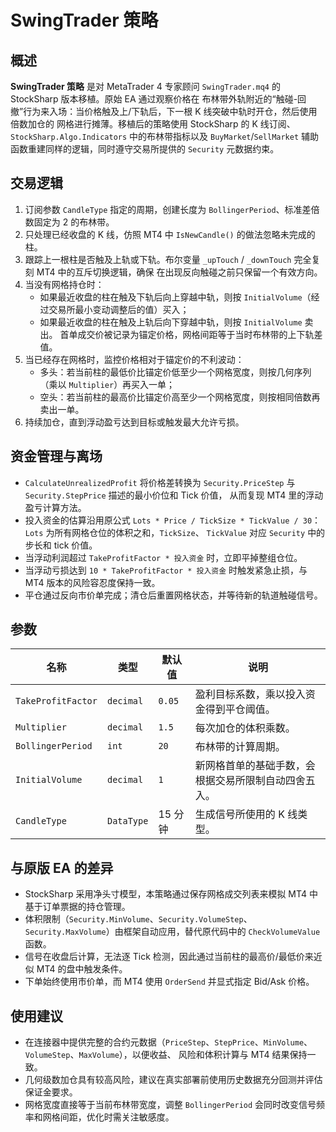 # SwingTrader 策略

## 概述
**SwingTrader 策略** 是对 MetaTrader 4 专家顾问 `SwingTrader.mq4` 的 StockSharp 版本移植。原始 EA 通过观察价格在
布林带外轨附近的“触碰-回撤”行为来入场：当价格触及上/下轨后，下一根 K 线突破中轨时开仓，然后使用倍数加仓的
网格进行摊薄。移植后的策略使用 StockSharp 的 K 线订阅、`StockSharp.Algo.Indicators` 中的布林带指标以及
`BuyMarket`/`SellMarket` 辅助函数重建同样的逻辑，同时遵守交易所提供的 `Security` 元数据约束。

## 交易逻辑
1. 订阅参数 `CandleType` 指定的周期，创建长度为 `BollingerPeriod`、标准差倍数固定为 2 的布林带。
2. 只处理已经收盘的 K 线，仿照 MT4 中 `IsNewCandle()` 的做法忽略未完成的柱。
3. 跟踪上一根柱是否触及上轨或下轨。布尔变量 `_upTouch` / `_downTouch` 完全复刻 MT4 中的互斥切换逻辑，确保
   在出现反向触碰之前只保留一个有效方向。
4. 当没有网格持仓时：
   - 如果最近收盘的柱在触及下轨后向上穿越中轨，则按 `InitialVolume`（经过交易所最小变动调整后的值）买入；
   - 如果最近收盘的柱在触及上轨后向下穿越中轨，则按 `InitialVolume` 卖出。
   首单成交价被记录为锚定价格，网格间距等于当时布林带的上下轨差值。
5. 当已经存在网格时，监控价格相对于锚定价的不利波动：
   - 多头：若当前柱的最低价比锚定价低至少一个网格宽度，则按几何序列（乘以 `Multiplier`）再买入一单；
   - 空头：若当前柱的最高价比锚定价高至少一个网格宽度，则按相同倍数再卖出一单。
6. 持续加仓，直到浮动盈亏达到目标或触发最大允许亏损。

## 资金管理与离场
- `CalculateUnrealizedProfit` 将价格差转换为 `Security.PriceStep` 与 `Security.StepPrice` 描述的最小价位和 Tick 价值，
  从而复现 MT4 里的浮动盈亏计算方法。
- 投入资金的估算沿用原公式 `Lots * Price / TickSize * TickValue / 30`：`Lots` 为所有网格仓位的体积之和，`TickSize`、
  `TickValue` 对应 `Security` 中的步长和 tick 价值。
- 当浮动利润超过 `TakeProfitFactor * 投入资金` 时，立即平掉整组仓位。
- 当浮动亏损达到 `10 * TakeProfitFactor * 投入资金` 时触发紧急止损，与 MT4 版本的风险容忍度保持一致。
- 平仓通过反向市价单完成；清仓后重置网格状态，并等待新的轨道触碰信号。

## 参数
| 名称 | 类型 | 默认值 | 说明 |
| --- | --- | --- | --- |
| `TakeProfitFactor` | `decimal` | `0.05` | 盈利目标系数，乘以投入资金得到平仓阈值。 |
| `Multiplier` | `decimal` | `1.5` | 每次加仓的体积乘数。 |
| `BollingerPeriod` | `int` | `20` | 布林带的计算周期。 |
| `InitialVolume` | `decimal` | `1` | 新网格首单的基础手数，会根据交易所限制自动四舍五入。 |
| `CandleType` | `DataType` | 15 分钟 | 生成信号所使用的 K 线类型。 |

## 与原版 EA 的差异
- StockSharp 采用净头寸模型，本策略通过保存网格成交列表来模拟 MT4 中基于订单票据的持仓管理。
- 体积限制（`Security.MinVolume`、`Security.VolumeStep`、`Security.MaxVolume`）由框架自动应用，替代原代码中的
  `CheckVolumeValue` 函数。
- 信号在收盘后计算，无法逐 Tick 检测，因此通过当前柱的最高价/最低价来近似 MT4 的盘中触发条件。
- 下单始终使用市价单，而 MT4 使用 `OrderSend` 并显式指定 Bid/Ask 价格。

## 使用建议
- 在连接器中提供完整的合约元数据（`PriceStep`、`StepPrice`、`MinVolume`、`VolumeStep`、`MaxVolume`），以便收益、
  风险和体积计算与 MT4 结果保持一致。
- 几何级数加仓具有较高风险，建议在真实部署前使用历史数据充分回测并评估保证金要求。
- 网格宽度直接等于当前布林带宽度，调整 `BollingerPeriod` 会同时改变信号频率和网格间距，优化时需关注敏感度。

